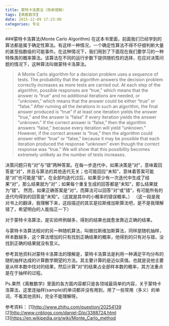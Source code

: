 ```yaml
---
title: 蒙特卡洛算法（简单理解）
tags: [离散数学]
date: 2015-12-09 17:23:00
categories: 专业
---
```


###蒙特卡洛算法(Monte Carlo Algorithm)
在这本书里面，前面我们已经学到的算法都是属于确定性算法。有这样一种情况，一个确定性算法不得不仔细判断大量的甚至指数级的可能事件。在这种情况下，我们用到了下面现在我们要学习的一种特殊类的概率算法。该算法在不同的运行步数下提供随机性的选择，在应对决策问题的情况下，这种算法叫做蒙特卡洛算法。

>A Monte Carlo algorithm for a decision problem uses a sequence of tests. The probability that the algorithm answers the decision problem correctly increases as more tests are carried out. At each step of the algorithm, possible responses are “true,” which means that the answer is “true” and no additional iterations are needed, or “unknown,” which means that the answer could be either “true” or “false.” After running all the iterations in such an algorithm, the final answer produced is “true” if at least one iteration yields the answer “true,” and the answer is “false” if every iteration yields the answer “unknown.” If the correct answer is “false,” then the algorithm answers “false,” because every iteration will yield “unknown.” However, if the correct answer is “true,” then the algorithm could answer either “true” or “false,” because it may be possible that each iteration produced the response “unknown” even though the correct response was “true.” We will show that this possibility becomes extremely unlikely as the number of tests increases.

决策问题只有“对”与“错”两种答案。在每一步迭代中，如果决策是“对”，意味着回答是“对”，并且与算法的其他迭代无关；也可能回应“未知”，意味着答案可能是“对”也可能是“错”。在全部均迭代过后，如果至少有一次迭代中生成了结果“对”，那么结果就为”对“；如果每个重复生成的回答都是”未知“，那么结果就为”错“。
然而，如果正确答案是”对“，而算法可以回答”对“或”错“，有可能所有的迭代均得到的回答是”未知“。（这就是其中的小概率的错误概率。）
（这一段是我对书上的翻译，我理解下来，这段描述的其实是拉斯维加斯算法吧，是不是我理解错了，希望明白的人能指正一下）

对于蒙特卡洛算法，是实验样例越多，得到的结果也就愈发靠近正确的结果。

与蒙特卡洛算法相对的另一种随机算法，叫做拉斯维加斯算法，同样是随机抽样，样本数越多，这个算法增加的只有找到正确结果的概率，他得到的只有对与错，没找到正确的结果就没有意义。

参考其他资料对蒙特卡洛算法的理解是，蒙特卡洛算法是利用一种满足平均分布的随机抽样达成的计算数学期望的方法。其主要计算的是近似真值。也就是说他主要是从样本数中找对的结果，然后计算”对“的结果占全部样本数的概率，其方法重点是在于抽样的过程。

Ps.果然《离散数学》里面的各方面内容都只是各领域最简单的内容，关于蒙特卡洛算法，这里连抽样(sample)的单词都并没有用到，用了一些常用（多义）的单词，不看其他资料，完全不能理解呀。

参考资料：
[1]http://www.zhihu.com/question/20254139
[2]http://www.cnblogs.com/daniel-D/p/3388724.html
[3]https://en.wikipedia.org/wiki/Monte_Carlo_method